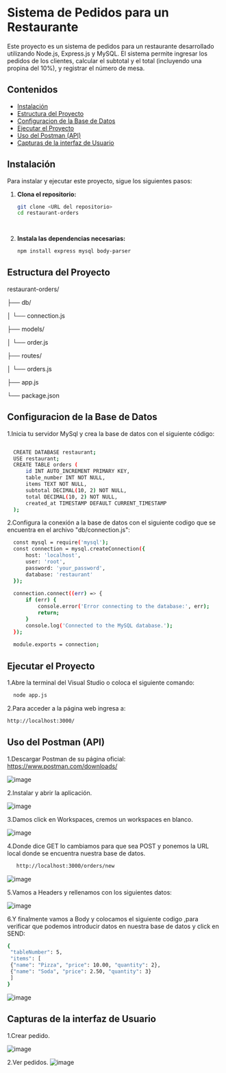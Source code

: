 # Sistema de Pedidos para un Restaurante

Este proyecto es un sistema de pedidos para un restaurante desarrollado utilizando Node.js, Express.js y MySQL. El sistema permite ingresar los pedidos de los clientes, calcular el subtotal y el total (incluyendo una propina del 10%), y registrar el número de mesa.

## Contenidos

- [Instalación](#instalación)
- [Estructura del Proyecto](#estructura-del-proyecto)
- [Configuracion de la Base de Datos](#configuración-de-la-base-de-datos)
- [Ejecutar el Proyecto](#ejecutar-el-proyecto)
- [Uso del Postman (API)](#uso-del-api)
- [Capturas de la interfaz de Usuario](#capturas-de-pantalla)

## Instalación

Para instalar y ejecutar este proyecto, sigue los siguientes pasos:

1. **Clona el repositorio:**
   ```bash
   git clone <URL del repositorio>
   cd restaurant-orders

  
2. **Instala las dependencias necesarias:**
   ```bash
   npm install express mysql body-parser

## Estructura del Proyecto


  restaurant-orders/
  
  ├── db/
  
  │   └── connection.js
  
  ├── models/
  
  │   └── order.js
  
  ├── routes/
  
  │   └── orders.js
  
  ├── app.js
  
  └── package.json

## Configuracion de la Base de Datos

1.Inicia tu servidor MySql y crea la base de datos con el siguiente código:
```bash

  CREATE DATABASE restaurant;
  USE restaurant;
  CREATE TABLE orders (
      id INT AUTO_INCREMENT PRIMARY KEY,
      table_number INT NOT NULL,
      items TEXT NOT NULL,
      subtotal DECIMAL(10, 2) NOT NULL,
      total DECIMAL(10, 2) NOT NULL,
      created_at TIMESTAMP DEFAULT CURRENT_TIMESTAMP
  );
```

2.Configura la conexión a la base de datos con el siguiente codigo que se encuentra en el archivo "db/connection.js":
```bash
  const mysql = require('mysql');
  const connection = mysql.createConnection({
      host: 'localhost',
      user: 'root',
      password: 'your_password',
      database: 'restaurant'
  });
  
  connection.connect((err) => {
      if (err) {
          console.error('Error connecting to the database:', err);
          return;
      }
      console.log('Connected to the MySQL database.');
  });
  
  module.exports = connection;
```

## Ejecutar el Proyecto

  1.Abre la terminal del Visual Studio o coloca el siguiente comando:
```bash
  node app.js
```
  2.Para acceder a la página web ingresa a:
  ```bash
http://localhost:3000/
```
## Uso del Postman (API)

1.Descargar Postman de su página oficial:
   https://www.postman.com/downloads/
   
   ![image](https://github.com/JorellStudent/restaurant-orders/assets/167504858/9d35233a-3dca-4c97-b8b5-6a26a3f64fa5)

2.Instalar y abrir la aplicación.

   ![image](https://github.com/JorellStudent/restaurant-orders/assets/167504858/b5546cdd-ffac-4cb7-a9a1-2928e9815816)

3.Damos click en Workspaces, cremos un workspaces en blanco.

   ![image](https://github.com/JorellStudent/restaurant-orders/assets/167504858/1cda2506-48e6-4b6a-8fa6-48d00040b3e0)

4.Donde dice GET lo cambiamos para que sea POST y ponemos la URL local donde se encuentra nuestra base de datos.
```bash
   http://localhost:3000/orders/new
```

   ![image](https://github.com/JorellStudent/restaurant-orders/assets/167504858/905306d2-95a5-4616-b1e0-63a1c26b51b4)

5.Vamos a Headers y rellenamos con los siguientes datos:

   ![image](https://github.com/JorellStudent/restaurant-orders/assets/167504858/77eacfeb-dc0f-41c5-ac81-4d1791398a2e)

6.Y finalmente vamos a Body y colocamos el siguiente codigo ,para verificar que podemos introducir datos en nuestra base de datos y click en SEND:
```bash
{
 "tableNumber": 5,
 "items": [
 {"name": "Pizza", "price": 10.00, "quantity": 2},
 {"name": "Soda", "price": 2.50, "quantity": 3}
 ]
}
```

![image](https://github.com/JorellStudent/restaurant-orders/assets/167504858/91ce57a3-0af9-49fe-bb7c-598133834d75)

## Capturas de la interfaz de Usuario

1.Crear pedido.

   ![image](https://github.com/JorellStudent/restaurant-orders/assets/167504858/63fff658-9c04-4ba6-9009-3c12f82e7a39)
   
2.Ver pedidos.
   ![image](https://github.com/JorellStudent/restaurant-orders/assets/167504858/2464bc22-bc49-40ff-bfd9-dcee43b05d3d)












  




